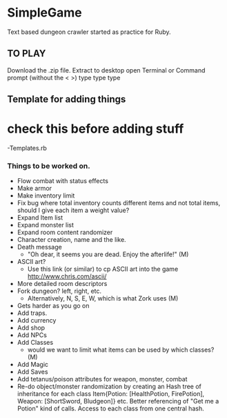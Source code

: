 # SimpleGame
Text based dungeon crawler started as practice for Ruby.

## TO PLAY
Download the .zip file.
Extract to desktop
open Terminal or Command prompt
(without the < >)
type <cd Desktop>
type <cd SimpleGame>
type <ruby Game.rb>

## Template for adding things
# check this before adding stuff
-Templates.rb

### Things to be worked on.
- Flow combat with status effects
- Make armor
- Make inventory limit
- Fix bug where total inventory counts different items and not total items, should I give each item a weight value?
- Expand Item list
- Expand monster list
- Expand room content randomizer
- Character creation, name and the like.
- Death message
  - "Oh dear, it seems you are dead. Enjoy the afterlife!" (M)
- ASCII art?
  - Use this link (or similar) to cp ASCII art into the game http://www.chris.com/ascii/
- More detailed room descriptors
- Fork dungeon? left, right, etc.
  - Alternatively, N, S, E, W, which is what Zork uses (M)
- Gets harder as you go on
- Add traps.
- Add currency
- Add shop
- Add NPCs
- Add Classes
  - would we want to limit what items can be used by which classes? (M)
- Add Magic
- Add Saves
- Add tetanus/poison attributes for weapon, monster, combat
- Re-do object/monster randomization by creating an Hash tree of inheritance for each class Item{Potion: [HealthPotion, FirePotion], Weapon: [ShortSword, Bludgeon]} etc. Better referencing of "Get me a Potion" kind of calls. Access to each class from one central hash.
